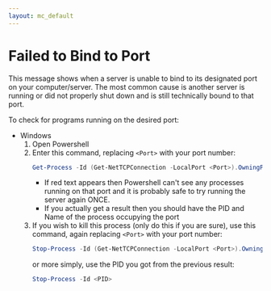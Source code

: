 ```yaml
---
layout: mc_default
---
```

# Failed to Bind to Port

This message shows when a server is unable to bind to its designated port on your computer/server.
The most common cause is another server is running or did not properly shut down and is still technically bound to that port.

To check for programs running on the desired port:

* Windows
    1. Open Powershell
    2. Enter this command, replacing `<Port>` with your port number:
        ```powershell
        Get-Process -Id (Get-NetTCPConnection -LocalPort <Port>).OwningProcess
        ```
        * If red text appears then Powershell can't see any processes running on that port and it is probably safe to try running the server again ONCE.
        * If you actually get a result then you should have the PID and Name of the process occupying the port
    3. If you wish to kill this process (only do this if you are sure), use this command, again replacing `<Port>` with your port number:
        ```powershell
        Stop-Process -Id (Get-NetTCPConnection -LocalPort <Port>).OwningProcess
        ```
        or more simply, use the PID you got from the previous result:
        ```powershell
        Stop-Process -Id <PID>
        ```